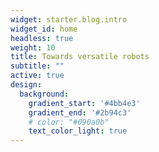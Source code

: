 ```yaml
---
widget: starter.blog.intro
widget_id: home
headless: true
weight: 10
title: Towards versatile robots
subtitle: ""
active: true
design:
  background:
    gradient_start: '#4bb4e3'
    gradient_end: '#2b94c3'
    # color: "#090a0b"
    text_color_light: true
---
```

